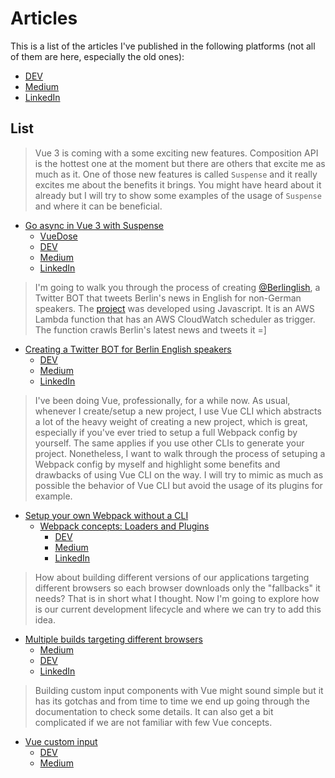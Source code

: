 # Articles

This is a list of the articles I've published in the following platforms (not all of them are here, especially the old ones):
- [DEV](https://dev.to/viniciuskneves/)
- [Medium](https://medium.com/@viniciuskneves)
- [LinkedIn](https://www.linkedin.com/in/viniciuskneves/detail/recent-activity/posts/)

## List

> Vue 3 is coming with a some exciting new features. Composition API is the hottest one at the moment but there are others that excite me as much as it.
> One of those new features is called `Suspense` and it really excites me about the benefits it brings. You might have heard about it already but I will try to show some examples of the usage of `Suspense` and where it can be beneficial.
- [Go async in Vue 3 with Suspense](./go-async-in-vue-3-with-suspense.md)
  - [VueDose](https://vuedose.tips/go-async-in-vue-3-with-suspense)
  - [DEV](https://dev.to/viniciuskneves/go-async-in-vue-3-with-suspense-4860)
  - [Medium](https://medium.com/@viniciuskneves/go-async-in-vue-3-with-suspense-a33bc0469be8)
  - [LinkedIn](https://www.linkedin.com/pulse/go-async-vue-3-suspense-vinicius-kiatkoski-neves/)

> I'm going to walk you through the process of creating [@Berlinglish](https://twitter.com/Berlinglish), a Twitter BOT that tweets Berlin's news in English for non-German speakers.
The [project](https://github.com/viniciuskneves/berlinglish) was developed using Javascript. It is an AWS Lambda function that has an AWS CloudWatch scheduler as trigger. The function crawls Berlin's latest news and tweets it =]
- [Creating a Twitter BOT for Berlin English speakers](./creating-a-twitter-bot-for-berlin-english-speakers.md)
  - [DEV](https://dev.to/viniciuskneves/creating-a-twitter-bot-for-berlin-english-speakers-33p7)
  - [Medium](https://medium.com/@viniciuskneves/creating-a-twitter-bot-for-berlin-english-speakers-319eb4d1252e)
  - [LinkedIn](https://www.linkedin.com/pulse/creating-twitter-bot-berlin-english-speakers-vinicius-kiatkoski-neves/)

> I've been doing Vue, professionally, for a while now. As usual, whenever I create/setup a new project, I use Vue CLI which abstracts a lot of the heavy weight of creating a new project, which is great, especially if you've ever tried to setup a full Webpack config by yourself. The same applies if you use other CLIs to generate your project. Nonetheless, I want to walk through the process of setuping a Webpack config by myself and highlight some benefits and drawbacks of using Vue CLI on the way. I will try to mimic as much as possible the behavior of Vue CLI but avoid the usage of its plugins for example.
- [Setup your own Webpack without a CLI](https://github.com/viniciuskneves/articles/tree/master/setup-your-own-webpack-without-a-cli)
  - [Webpack concepts: Loaders and Plugins](https://github.com/viniciuskneves/articles/blob/master/setup-your-own-webpack-without-a-cli/webpack-concepts-loaders-and-plugins.md)
    - [DEV](https://dev.to/viniciuskneves/webpack-concepts-loaders-and-plugins-5ed0)
    - [Medium](https://medium.com/@viniciuskneves/webpack-concepts-loaders-and-plugins-26c6ddb959c2)
    - [LinkedIn](https://www.linkedin.com/pulse/webpack-concepts-loaders-plugins-vinicius-kiatkoski-neves/)

> How about building different versions of our applications targeting different browsers so each browser downloads only the "fallbacks" it needs? That is in short what I thought. Now I'm going to explore how is our current development lifecycle and where we can try to add this idea.
- [Multiple builds targeting different browsers](./multiple-builds-targeting-different-browsers/README.md)
  - [Medium](https://medium.com/homeday/multiple-builds-targeting-different-browsers-bacb7bfc7e1a)
  - [DEV](https://dev.to/viniciuskneves/multiple-builds-targeting-different-browsers-jcl)
  - [LinkedIn](https://www.linkedin.com/pulse/multiple-builds-targeting-different-browsers-vinicius-kiatkoski-neves/)

> Building custom input components with Vue might sound simple but it has its gotchas and from time to time we end up going through the documentation to check some details. It can also get a bit complicated if we are not familiar with few Vue concepts.
- [Vue custom input](./vue-custom-input.md)
  - [DEV](https://dev.to/viniciuskneves/vue-custom-input-bk8)
  - [Medium](https://viniciuskneves.medium.com/vue-custom-input-501c48788a2f)
